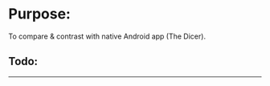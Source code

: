 # Purpose:
To compare & contrast with native Android app (The Dicer).

## Todo:


-----------------------------------------------------------------------------